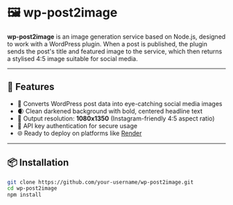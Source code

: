 # 🖼️ wp-post2image

**wp-post2image** is an image generation service based on Node.js, designed to work with a WordPress plugin. When a post is published, the plugin sends the post's title and featured image to the service, which then returns a stylised 4:5 image suitable for social media.

---

## 🚀 Features

- 🔄 Converts WordPress post data into eye-catching social media images
- 🌒 Clean darkened background with bold, centered headline text
- 📐 Output resolution: **1080x1350** (Instagram-friendly 4:5 aspect ratio)
- 🔐 API key authentication for secure usage
- 🌐 Ready to deploy on platforms like [Render](https://render.com)

---

## 📦 Installation

```bash
git clone https://github.com/your-username/wp-post2image.git
cd wp-post2image
npm install
